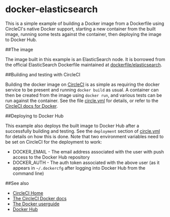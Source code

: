 docker-elasticsearch
====================

This is a simple example of building a Docker image from a Dockerfile using CircleCI's native Docker support,
starting a new container from the built image, running some tests against the container, then deploying the 
image to Docker Hub.

##The image

The image built in this example is an ElasticSearch node. It is borrowed from the official ElasticSearch Dockerfile maintained at [dockerfile/elasticsearch](https://github.com/dockerfile/elasticsearch). 

##Building and testing with CircleCI

Building the docker image on [CircleCI](https://circleci.com/) is as simple as requiring the docker service to be present and running `docker build` as usual. A container can then be created from the image using `docker run`, and various tests can be run against the container. See the file [circle.yml](circle.yml) for details, or refer to the [CircleCI docs for Docker](https://circleci.com/docs/docker).

##Deploying to Docker Hub

This example also deploys the built image to Docker Hub after a successfully building and testing. See the `deployment` section of [circle.yml](circle.yml) for details on how this is done. Note that two environment variables need to be set on CircleCI for the deployment to work:

* DOCKER_EMAIL - The email address associated with the user with push access to the Docker Hub repository
* DOCKER_AUTH - The auth token associated with the above user (as it appears in `~/.dockercfg` after logging into Docker Hub from the command line)

##See also
* [CircleCI Home](https://circleci.com)
* [The CircleCI Docker docs](https://circleci.com/docs/docker)
* [The Docker userguide](http://docs.docker.com/userguide/)
* [Docker Hub](https://hub.docker.com/)
